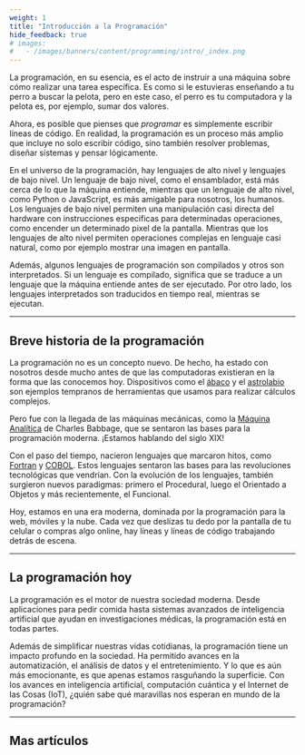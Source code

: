 ```yaml
---
weight: 1
title: "Introducción a la Programación"
hide_feedback: true
# images:
#   - /images/banners/content/programming/intro/_index.png
---
```


La programación, en su esencia, es el acto de instruir a una máquina sobre cómo realizar una tarea específica. Es como si le estuvieras enseñando a tu perro a buscar la pelota, pero en este caso, el perro es tu computadora y la pelota es, por ejemplo, sumar dos valores.

Ahora, es posible que pienses que *programar* es simplemente escribir líneas de código. En realidad, la programación es un proceso más amplio que incluye no solo escribir código, sino también resolver problemas, diseñar sistemas y pensar lógicamente.

En el universo de la programación, hay lenguajes de alto nivel y lenguajes de bajo nivel. Un lenguaje de bajo nivel, como el ensamblador, está más cerca de lo que la máquina entiende, mientras que un lenguaje de alto nivel, como Python o JavaScript, es más amigable para nosotros, los humanos. Los lenguajes de bajo nivel permiten una manipulación casi directa del hardware con instrucciones especificas para determinadas operaciones, como encender un determinado pixel de la pantalla. Mientras que los lenguajes de alto nivel permiten operaciones complejas en lenguaje casi natural, como por ejemplo mostrar una imagen en pantalla.

Además, algunos lenguajes de programación son compilados y otros son interpretados. Si un lenguaje es compilado, significa que se traduce a un lenguaje que la máquina entiende antes de ser ejecutado. Por otro lado, los lenguajes interpretados son traducidos en tiempo real, mientras se ejecutan.

---

## Breve historia de la programación

La programación no es un concepto nuevo. De hecho, ha estado con nosotros desde mucho antes de que las computadoras existieran en la forma que las conocemos hoy. Dispositivos como el [ábaco](https://es.wikipedia.org/wiki/%C3%81baco) y el [astrolabio](https://es.wikipedia.org/wiki/Astrolabio) son ejemplos tempranos de herramientas que usamos para realizar cálculos complejos.

Pero fue con la llegada de las máquinas mecánicas, como la [Máquina Analítica](https://es.wikipedia.org/wiki/M%C3%A1quina_anal%C3%ADtica) de Charles Babbage, que se sentaron las bases para la programación moderna. ¡Estamos hablando del siglo XIX!

Con el paso del tiempo, nacieron lenguajes que marcaron hitos, como [Fortran](https://es.wikipedia.org/wiki/Fortran) y [COBOL](https://es.wikipedia.org/wiki/COBOL). Estos lenguajes sentaron las bases para las revoluciones tecnológicas que vendrían. Con la evolución de los lenguajes, también surgieron nuevos paradigmas: primero el Procedural, luego el Orientado a Objetos y más recientemente, el Funcional.

Hoy, estamos en una era moderna, dominada por la programación para la web, móviles y la nube. Cada vez que deslizas tu dedo por la pantalla de tu celular o compras algo online, hay líneas y líneas de código trabajando detrás de escena.

---

## La programación hoy

La programación es el motor de nuestra sociedad moderna. Desde aplicaciones para pedir comida hasta sistemas avanzados de inteligencia artificial que ayudan en investigaciones médicas, la programación está en todas partes.

Además de simplificar nuestras vidas cotidianas, la programación tiene un impacto profundo en la sociedad. Ha permitido avances en la automatización, el análisis de datos y el entretenimiento. Y lo que es aún más emocionante, es que apenas estamos rasguñando la superficie. Con los avances en inteligencia artificial, computación cuántica y el Internet de las Cosas (IoT), ¿quién sabe qué maravillas nos esperan en mundo de la programación?

---

## Mas artículos
